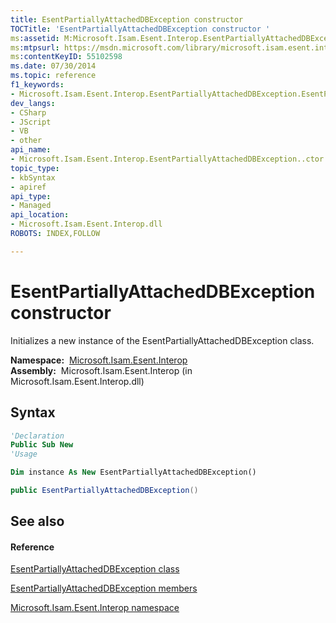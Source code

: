 ```yaml
---
title: EsentPartiallyAttachedDBException constructor 
TOCTitle: 'EsentPartiallyAttachedDBException constructor '
ms:assetid: M:Microsoft.Isam.Esent.Interop.EsentPartiallyAttachedDBException.#ctor
ms:mtpsurl: https://msdn.microsoft.com/library/microsoft.isam.esent.interop.esentpartiallyattacheddbexception.esentpartiallyattacheddbexception(v=EXCHG.10)
ms:contentKeyID: 55102598
ms.date: 07/30/2014
ms.topic: reference
f1_keywords:
- Microsoft.Isam.Esent.Interop.EsentPartiallyAttachedDBException.EsentPartiallyAttachedDBException
dev_langs:
- CSharp
- JScript
- VB
- other
api_name: 
- Microsoft.Isam.Esent.Interop.EsentPartiallyAttachedDBException..ctor
topic_type: 
- kbSyntax
- apiref
api_type: 
- Managed
api_location: 
- Microsoft.Isam.Esent.Interop.dll
ROBOTS: INDEX,FOLLOW

---
```


# EsentPartiallyAttachedDBException constructor

Initializes a new instance of the EsentPartiallyAttachedDBException class.

**Namespace:**  [Microsoft.Isam.Esent.Interop](./microsoft.isam.esent.interop-namespace.md)  
**Assembly:**  Microsoft.Isam.Esent.Interop (in Microsoft.Isam.Esent.Interop.dll)

## Syntax

``` vb
'Declaration
Public Sub New
'Usage

Dim instance As New EsentPartiallyAttachedDBException()
```

``` csharp
public EsentPartiallyAttachedDBException()
```

## See also

#### Reference

[EsentPartiallyAttachedDBException class](./esentpartiallyattacheddbexception-class.md)

[EsentPartiallyAttachedDBException members](./esentpartiallyattacheddbexception-members.md)

[Microsoft.Isam.Esent.Interop namespace](./microsoft.isam.esent.interop-namespace.md)